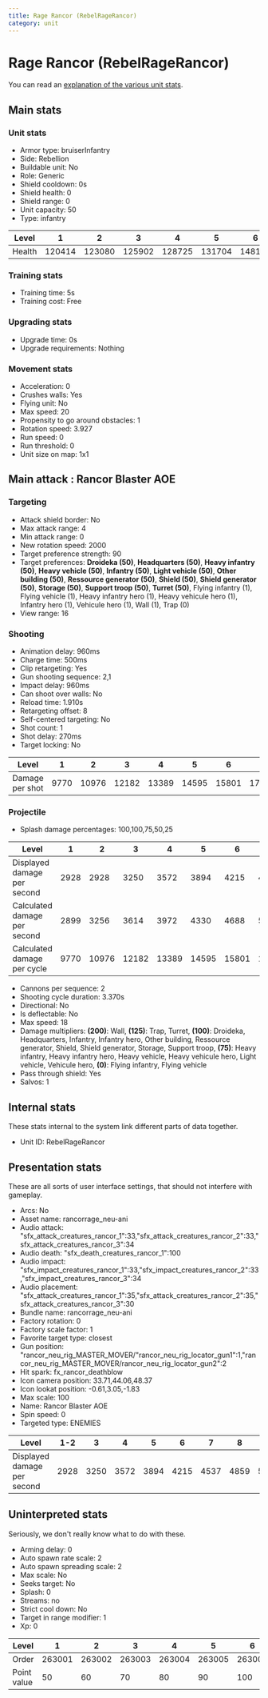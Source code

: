 ```yaml
---
title: Rage Rancor (RebelRageRancor)
category: unit
---
```


# Rage Rancor (RebelRageRancor)

You can read an [explanation  of the various unit stats](unitexplained.md).

## Main stats

### Unit stats

  * Armor type: bruiserInfantry
  * Side: Rebellion
  * Buildable unit: No
  * Role: Generic
  * Shield cooldown: 0s
  * Shield health: 0
  * Shield range: 0
  * Unit capacity: 50
  * Type: infantry

|Level |1     |2     |3     |4     |5     |6     |7     |8     |9     |10    |
|------|------|------|------|------|------|------|------|------|------|------|
|Health|120414|123080|125902|128725|131704|148151|151600|169145|173097|184424|


### Training stats

  * Training time: 5s
  * Training cost: Free

### Upgrading stats

  * Upgrade time: 0s
  * Upgrade requirements: Nothing

### Movement stats

  * Acceleration: 0
  * Crushes walls: Yes
  * Flying unit: No
  * Max speed: 20
  * Propensity to go around obstacles: 1
  * Rotation speed: 3.927
  * Run speed: 0
  * Run threshold: 0
  * Unit size on map: 1x1

## Main attack : Rancor Blaster AOE

### Targeting

  * Attack shield border: No
  * Max attack range: 4
  * Min attack range: 0
  * New rotation speed: 2000
  * Target preference strength: 90
  * Target preferences: **Droideka (50)**, **Headquarters (50)**, **Heavy infantry (50)**, **Heavy vehicle (50)**, **Infantry (50)**, **Light vehicle (50)**, **Other building (50)**, **Ressource generator (50)**, **Shield (50)**, **Shield generator (50)**, **Storage (50)**, **Support troop (50)**, **Turret (50)**, Flying infantry (1), Flying vehicle (1), Heavy infantry hero (1), Heavy vehicule hero (1), Infantry hero (1), Vehicule hero (1), Wall (1), Trap (0)
  * View range: 16

### Shooting

  * Animation delay: 960ms
  * Charge time: 500ms
  * Clip retargeting: Yes
  * Gun shooting sequence: 2,1
  * Impact delay: 960ms
  * Can shoot over walls: No
  * Reload time: 1.910s
  * Retargeting offset: 8
  * Self-centered targeting: No
  * Shot count: 1
  * Shot delay: 270ms
  * Target locking: No

|Level          |1   |2    |3    |4    |5    |6    |7    |8    |9    |10   |
|---------------|----|-----|-----|-----|-----|-----|-----|-----|-----|-----|
|Damage per shot|9770|10976|12182|13389|14595|15801|17007|18213|19419|20625|


### Projectile

  * Splash damage percentages: 100,100,75,50,25

|Level                       |1   |2    |3    |4    |5    |6    |7    |8    |9    |10   |
|----------------------------|----|-----|-----|-----|-----|-----|-----|-----|-----|-----|
|Displayed damage per second |2928|2928 |3250 |3572 |3894 |4215 |4537 |4859 |5181 |5502 |
|Calculated damage per second|2899|3256 |3614 |3972 |4330 |4688 |5046 |5404 |5762 |6120 |
|Calculated damage per cycle |9770|10976|12182|13389|14595|15801|17007|18213|19419|20625|


  * Cannons per sequence: 2
  * Shooting cycle duration: 3.370s
  * Directional: No
  * Is deflectable: No
  * Max speed: 18
  * Damage multipliers: **(200)**: Wall, **(125)**: Trap, Turret, **(100)**: Droideka, Headquarters, Infantry, Infantry hero, Other building, Ressource generator, Shield, Shield generator, Storage, Support troop, **(75)**: Heavy infantry, Heavy infantry hero, Heavy vehicle, Heavy vehicule hero, Light vehicle, Vehicule hero, **(0)**: Flying infantry, Flying vehicle
  * Pass through shield: Yes
  * Salvos: 1

## Internal stats

These stats internal to the system link different parts of data together.

  * Unit ID: RebelRageRancor

## Presentation stats

These are all sorts of user interface settings, that should not interfere with gameplay.

  * Arcs: No
  * Asset name: rancorrage_neu-ani
  * Audio attack: "sfx_attack_creatures_rancor_1":33,"sfx_attack_creatures_rancor_2":33,"sfx_attack_creatures_rancor_3":34
  * Audio death: "sfx_death_creatures_rancor_1":100
  * Audio impact: "sfx_impact_creatures_rancor_1":33,"sfx_impact_creatures_rancor_2":33,"sfx_impact_creatures_rancor_3":34
  * Audio placement: "sfx_attack_creatures_rancor_1":35,"sfx_attack_creatures_rancor_2":35,"sfx_attack_creatures_rancor_3":30
  * Bundle name: rancorrage_neu-ani
  * Factory rotation: 0
  * Factory scale factor: 1
  * Favorite target type: closest
  * Gun position: "rancor_neu_rig_MASTER_MOVER/"rancor_neu_rig_locator_gun1":1,"rancor_neu_rig_MASTER_MOVER/rancor_neu_rig_locator_gun2":2
  * Hit spark: fx_rancor_deathblow
  * Icon camera position: 33.71,44.06,48.37
  * Icon lookat position: -0.61,3.05,-1.83
  * Max scale: 100
  * Name: Rancor Blaster AOE
  * Spin speed: 0
  * Targeted type: ENEMIES

|Level                      |1-2 |3   |4   |5   |6   |7   |8   |9   |10  |
|---------------------------|----|----|----|----|----|----|----|----|----|
|Displayed damage per second|2928|3250|3572|3894|4215|4537|4859|5181|5502|


## Uninterpreted stats

Seriously, we don't really know what to do with these.

  * Arming delay: 0
  * Auto spawn rate scale: 2
  * Auto spawn spreading scale: 2
  * Max scale: No
  * Seeks target: No
  * Splash: 0
  * Streams: no
  * Strict cool down: No
  * Target in range modifier: 1
  * Xp: 0

|Level      |1     |2     |3     |4     |5     |6     |7     |8     |9     |10    |
|-----------|------|------|------|------|------|------|------|------|------|------|
|Order      |263001|263002|263003|263004|263005|263006|263007|263008|263009|263010|
|Point value|50    |60    |70    |80    |90    |100   |110   |120   |130   |150   |



